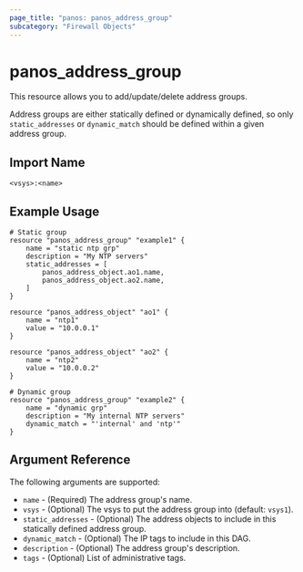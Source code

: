 ```yaml
---
page_title: "panos: panos_address_group"
subcategory: "Firewall Objects"
---
```


# panos_address_group

This resource allows you to add/update/delete address groups.

Address groups are either statically defined or dynamically defined, so only
`static_addresses` or `dynamic_match` should be defined within a given address
group.


## Import Name

```
<vsys>:<name>
```


## Example Usage

```hcl
# Static group
resource "panos_address_group" "example1" {
    name = "static ntp grp"
    description = "My NTP servers"
    static_addresses = [
        panos_address_object.ao1.name,
        panos_address_object.ao2.name,
    ]
}

resource "panos_address_object" "ao1" {
    name = "ntp1"
    value = "10.0.0.1"
}

resource "panos_address_object" "ao2" {
    name = "ntp2"
    value = "10.0.0.2"
}
```

```hcl
# Dynamic group
resource "panos_address_group" "example2" {
    name = "dynamic grp"
    description = "My internal NTP servers"
    dynamic_match = "'internal' and 'ntp'"
}
```

## Argument Reference

The following arguments are supported:

* `name` - (Required) The address group's name.
* `vsys` - (Optional) The vsys to put the address group into (default:
  `vsys1`).
* `static_addresses` - (Optional) The address objects to include in this
  statically defined address group.
* `dynamic_match` - (Optional) The IP tags to include in this DAG.
* `description` - (Optional) The address group's description.
* `tags` - (Optional) List of administrative tags.
